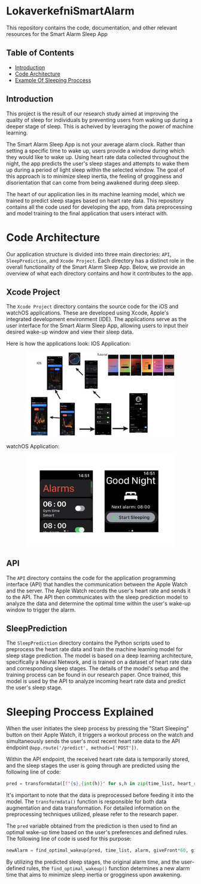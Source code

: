 # LokaverkefniSmartAlarm
This repository contains the code, documentation, and other relevant resources for the Smart Alarm Sleep App


## Table of Contents

- [Introduction](#Introduction)
- [Code Architecture](#code-rchitecture)
- [Example Of Sleeping Proccess](#example-proccess)

## Introduction

This project is the result of our research study aimed at improving the quality of sleep for individuals by preventing users from waking up during a deeper stage of sleep. This is acheived by leveraging the power of machine learning.

The Smart Alarm Sleep App is not your average alarm clock. Rather than setting a specific time to wake up, users provide a window during which they would like to wake up. Using heart rate data collected throughout the night, the app predicts the user's sleep stages and attempts to wake them up during a period of light sleep within the selected window. The goal of this approach is to minimize sleep inertia, the feeling of grogginess and disorientation that can come from being awakened during deep sleep.

The heart of our application lies in its machine learning model, which we trained to predict sleep stages based on heart rate data. This repository contains all the code used for developing the app, from data preprocessing and model training to the final application that users interact with.


# Code Architecture

Our application structure is divided into three main directories: `API`, `SleepPrediction`, and `Xcode Project`. Each directory has a distinct role in the overall functionality of the Smart Alarm Sleep App. Below, we provide an overview of what each directory contains and how it contributes to the app.

## Xcode Project
The `Xcode Project` directory contains the source code for the iOS and watchOS applications. These are developed using Xcode, Apple's integrated development environment (IDE). The applications serve as the user interface for the Smart Alarm Sleep App, allowing users to input their desired wake-up window and view their sleep data. 

Here is how the applications look:
IOS Application: 
<p align="center">
  <img src="assets/images/ios.png" alt="iOS Application" width="400">
</p>
watchOS Application: 
<p align="center">
  <img src="assets/images/watch.png" alt="watchOS Application" width="400">
</p>

## API
The `API` directory contains the code for the application programming interface (API) that handles the communication between the Apple Watch and the server. The Apple Watch records the user's heart rate and sends it to the API. The API then communicates with the sleep prediction model to analyze the data and determine the optimal time within the user's wake-up window to trigger the alarm.

## SleepPrediction
The `SleepPrediction` directory contains the Python scripts used to preprocess the heart rate data and train the machine learning model for sleep stage prediction. The model is based on a deep learning architecture, specifically a Neural Network, and is trained on a dataset of heart rate data and corresponding sleep stages. The details of the model's setup and the training process can be found in our research paper. Once trained, this model is used by the API to analyze incoming heart rate data and predict the user's sleep stage.

# Sleeping Proccess Explained
When the user initiates the sleep process by pressing the "Start Sleeping" button on their Apple Watch, it triggers a workout process on the watch and simultaneously sends the user's most recent heart rate data to the API endpoint `@app.route('/predict', methods=['POST'])`.

Within the API endpoint, the received heart rate data is temporarily stored, and the sleep stages the user is going through are predicted using the following line of code:

```python
pred = transformdata([f"{s},{int(h)}" for s,h in zip(time_list, heart_rates)])
```

It's important to note that the data is preprocessed before feeding it into the model. The `transformdata()` function is responsible for both data augmentation and data transformation. For detailed information on the preprocessing techniques utilized, please refer to the research paper.

The `pred` variable obtained from the prediction is then used to find an optimal wake-up time based on the user's preferences and defined rules. The following line of code is used for this purpose:

```python
newAlarm = find_optimal_wakeup(pred, time_list, alarm, giveFront*60, giveBack*60)
```

By utilizing the predicted sleep stages, the original alarm time, and the user-defined rules, the `find_optimal_wakeup()` function determines a new alarm time that aims to minimize sleep inertia or grogginess upon awakening.
